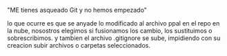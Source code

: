 "ME tienes asqueado Git y no hemos empezado"

lo que ocurre es que se anyade lo modificado al archivo ppal en el repo en la nube, nosostros elegimos si fusionamos los cambio, los sustituimos o sobrescribimos.
y tambien el archivo .gitignore se sube, impidiendo con su creacion subir archivos o carpetas seleccionados.
